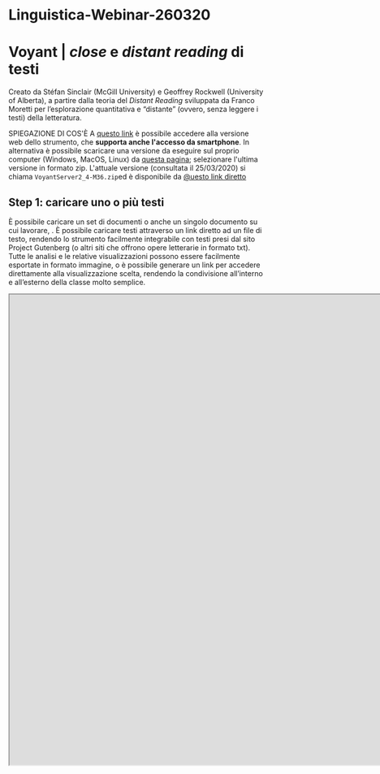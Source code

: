 # Linguistica-Webinar-260320

# Voyant | *close* e *distant reading* di testi
Creato da Stéfan Sinclair (McGill University) e Geoffrey Rockwell (University of Alberta), a partire dalla teoria del *Distant Reading* sviluppata da Franco Moretti per l’esplorazione quantitativa e “distante” (ovvero, senza leggere i testi) della letteratura.

SPIEGAZIONE DI COS'È
A [questo link](https://www.voyant-tools.org/) è possibile accedere alla versione web dello strumento, che **supporta anche l'accesso da smartphone**. In alternativa è possibile scaricare una versione da eseguire sul proprio computer (Windows, MacOS, Linux) da [questa pagina](https://github.com/sgsinclair/VoyantServer/releases); selezionare l'ultima versione in formato zip. L'attuale versione (consultata il 25/03/2020) si chiama `VoyantServer2_4-M36.zip`ed è disponibile da [@uesto link diretto](https://github.com/sgsinclair/VoyantServer/releases/download/2.4.0-M36/VoyantServer2_4-M36.zip)

## Step 1: caricare uno o più testi
È possibile caricare un set di documenti o anche un singolo documento su cui lavorare, . È possibile caricare testi attraverso un link diretto ad un file di testo, rendendo lo strumento facilmente integrabile con testi presi dal sito Project Gutenberg (o altri siti che offrono opere letterarie in formato txt).
Tutte le analisi e le relative visualizzazioni possono essere facilmente esportate in formato immagine, o è possibile generare un link per accedere direttamente alla visualizzazione scelta, rendendo la condivisione all’interno e all’esterno della classe molto semplice.

<iframe style='width: 1920px; height: 927px;' src='https://www.voyant-tools.org/tool/Mandala/?query=mr&query=mrs&query=said&query=miss&query=think&query=know&query=good&query=time&query=little&query=soon&corpus=austen&subtitle=The%20Works%20of%20Jane%20Austen'></iframe>
